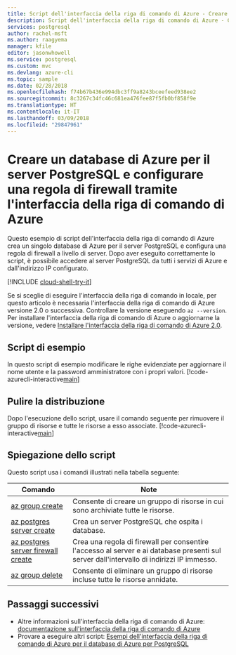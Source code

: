 ```yaml
---
title: Script dell'interfaccia della riga di comando di Azure - Creare un'istanza di Database di Azure per PostgreSQL
description: Script dell'interfaccia della riga di comando di Azure - Crea un singolo database di Azure per il server PostgreSQL e configura una regola di firewall a livello di server.
services: postgresql
author: rachel-msft
ms.author: raagyema
manager: kfile
editor: jasonwhowell
ms.service: postgresql
ms.custom: mvc
ms.devlang: azure-cli
ms.topic: sample
ms.date: 02/28/2018
ms.openlocfilehash: f74b67b436e994dbc3ff9a8243bceefeed938ee2
ms.sourcegitcommit: 8c3267c34fc46c681ea476fee87f5fb0bf858f9e
ms.translationtype: HT
ms.contentlocale: it-IT
ms.lasthandoff: 03/09/2018
ms.locfileid: "29847961"
---
```

# <a name="create-an-azure-database-for-postgresql-server-and-configure-a-firewall-rule-using-the-azure-cli"></a>Creare un database di Azure per il server PostgreSQL e configurare una regola di firewall tramite l'interfaccia della riga di comando di Azure
Questo esempio di script dell'interfaccia della riga di comando di Azure crea un singolo database di Azure per il server PostgreSQL e configura una regola di firewall a livello di server. Dopo aver eseguito correttamente lo script, è possibile accedere al server PostgreSQL da tutti i servizi di Azure e dall'indirizzo IP configurato.

[!INCLUDE [cloud-shell-try-it](../../../includes/cloud-shell-try-it.md)]

Se si sceglie di eseguire l'interfaccia della riga di comando in locale, per questo articolo è necessaria l'interfaccia della riga di comando di Azure versione 2.0 o successiva. Controllare la versione eseguendo `az --version`. Per installare l'interfaccia della riga di comando di Azure o aggiornarne la versione, vedere [Installare l'interfaccia della riga di comando di Azure 2.0]( /cli/azure/install-azure-cli).

## <a name="sample-script"></a>Script di esempio
In questo script di esempio modificare le righe evidenziate per aggiornare il nome utente e la password amministratore con i propri valori.
[!code-azurecli-interactive[main](../../../cli_scripts/postgresql/create-postgresql-server-and-firewall-rule/create-postgresql-server-and-firewall-rule.sh?highlight=18-19 "Create an Azure Database for PostgreSQL, and server-level firewall rule.")]

## <a name="clean-up-deployment"></a>Pulire la distribuzione
Dopo l'esecuzione dello script, usare il comando seguente per rimuovere il gruppo di risorse e tutte le risorse a esso associate. 
[!code-azurecli-interactive[main](../../../cli_scripts/postgresql/create-postgresql-server-and-firewall-rule/delete-postgresql.sh "Delete the resource group.")]

## <a name="script-explanation"></a>Spiegazione dello script
Questo script usa i comandi illustrati nella tabella seguente:

| **Comando** | **Note** |
|---|---|
| [az group create](/cli/azure/group#az_group_create) | Consente di creare un gruppo di risorse in cui sono archiviate tutte le risorse. |
| [az postgres server create](/cli/azure/postgres/server#az_postgres_server_create) | Crea un server PostgreSQL che ospita i database. |
| [az postgres server firewall create](/cli/azure/postgres/server/firewall-rule#az_postgres_server_firewall_rule_create) | Crea una regola di firewall per consentire l'accesso al server e ai database presenti sul server dall'intervallo di indirizzi IP immesso. |
| [az group delete](/cli/azure/group#az_group_delete) | Consente di eliminare un gruppo di risorse incluse tutte le risorse annidate. |

## <a name="next-steps"></a>Passaggi successivi
- Altre informazioni sull'interfaccia della riga di comando di Azure: [documentazione sull'interfaccia della riga di comando di Azure](/cli/azure)
- Provare a eseguire altri script: [Esempi dell'interfaccia della riga di comando di Azure per il database di Azure per PostgreSQL](../sample-scripts-azure-cli.md)
